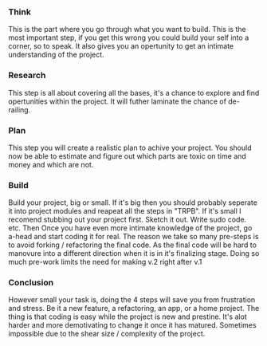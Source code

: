 ### Think
This is the part where you go through what you want to build. This is the most important step, if you get this wrong you could build your self into a corner, so to speak. It also gives you an opertunity to get an intimate understanding of the project.

### Research
This step is all about covering all the bases, it's a chance to explore and find opertunities within the project. It will futher laminate the chance of de-railing. 

### Plan
This step you will create a realistic plan to achive your project. You should now be able to estimate and figure out which parts are toxic on time and money and which are not. 

### Build
Build your project, big or small. If it's big then you should probably seperate it into project modules and reapeat all the steps in "TRPB". If it's small I recomend stubbing out your project first. Sketch it out. Write sudo code. etc. Then Once you have even more intimate knowledge of the project, go a-head and start coding it for real. The reason we take so many pre-steps is to avoid forking / refactoring the final code. As the final code will be hard to manovure into a different direction when it is in it's finalizing stage. Doing so much pre-work limits the need for making v.2 right after v.1

### Conclusion
However small your task is, doing the 4 steps will save you from frustration and stress. Be it a new feature, a refactoring, an app, or a home project. The thing is that coding is easy while the project is new and prestine. It's alot harder and more demotivating to change it once it has matured. Sometimes impossible due to the shear size / complexity of the project.